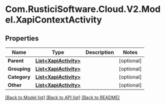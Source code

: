 # Com.RusticiSoftware.Cloud.V2.Model.XapiContextActivity
## Properties

Name | Type | Description | Notes
------------ | ------------- | ------------- | -------------
**Parent** | [**List&lt;XapiActivity&gt;**](XapiActivity.md) |  | [optional] 
**Grouping** | [**List&lt;XapiActivity&gt;**](XapiActivity.md) |  | [optional] 
**Category** | [**List&lt;XapiActivity&gt;**](XapiActivity.md) |  | [optional] 
**Other** | [**List&lt;XapiActivity&gt;**](XapiActivity.md) |  | [optional] 

[[Back to Model list]](../README.md#documentation-for-models) [[Back to API list]](../README.md#documentation-for-api-endpoints) [[Back to README]](../README.md)

